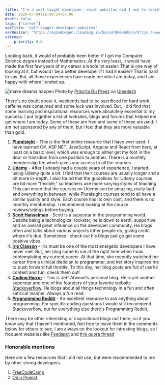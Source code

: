 ```yaml
---
title: "I'm a self taught developer, which websites did I use to learn"
date: 2020-07-04T16:09:54+07:00
draft: false
tags: ["career"]
varTitle: "self-taught-developer-websites"
varResizer: "https://aqzodowgen.cloudimg.io/bound/800x600/n/https://www.eventslooped.com/posts/img/"
sitemap: 
    priority: 0.5
---
```


Looking back, it would of probably been better if I got my Computer Science degree instead of Mathematics. At the very least, it would have made the first few years of my career a whole lot easier. That is one way of looking at it, but would I be a better developer if I had it easier? That is hard to say. But, all those experiences have made me who I am today, and I am happy with where I ended up. 

<p>
<img src="{{< param varResizer >}}{{< param varTitle >}}/weekends.jpg" alt="make dreams happen">
<span>Photo by <a href="https://unsplash.com/@priscilladupreez?utm_source=unsplash&amp;utm_medium=referral&amp;utm_content=creditCopyText">Priscilla Du Preez</a> on <a href="https://unsplash.com/s/photos/weekend?utm_source=unsplash&amp;utm_medium=referral&amp;utm_content=creditCopyText">Unsplash</a></span>
</p>

There's no doubt about it, weekends had to be sacrificed for hard work, caffeine was consumed and some luck was involved. But, I did find that some learning and inspirational resources were absolutely essential to my success. I put together a list of websites, blogs and forums that helped me get where I am today. Some of these are free and some of these are paid; I am not sponsored by any of them, but I feel that they are more valuable than gold. 

1. [**Pluralsight**](https://www.pluralsight.com/) - This is the first online resource that I have ever used. I have learned C#, ASP.NET, JavaScript, Angular and React from here, at least on a basic level, which was enough to either get my foot in the door or transition from one position to another. There is a monthly membership fee which gives you access to all the courses. 
2. [**Udemy**](https://www.udemy.com/) - After I already had a couple years of experience, I started using Udemy quite a bit. I find that their courses are usually longer and a bit more in-depth. I also found that the guidelines for Udemy courses are bit more "flexible," so teachers use more varying styles of teaching. This can mean that the courses on Udemy can be amazing, really bad and everything in between, while Pluralsight courses tend to all have a similar quality and style. Each course has its own cost, and there is no monthly membership. I recommend looking at the course reviews/ratings before buying. 
3. [**Scott Hanselman**](https://www.hanselman.com/) - Scott is a superstar in the programming world. Despite being a technological rockstar, he is down to earth, supportive and an overall great influence on the developer community. He blogs often and talks about various projects other people do, giving credit where it's due. Sometimes I check out his blogs just go get some positive vibes.
4. [**Iris Classon**](https://www.irisclasson.com/) - Iris must be one of the most energetic developers I have never met. But, her blog came to me at the right time when I was contemplating my current career. At that time, she recently switched her career from a clinical dietician to programmer, and her story inspired me to push forward full throttle. To this day, her blog posts are full of useful content and fun, check them out!
5. [**Coding Horror**](https://blog.codinghorror.com/about-me/) - This is Jeff Atwood's personal blog. He is yet another superstar and one of the founders of your favorite website [Stackoverflow](https://www.stackoverflow.com). He blogs about all things technology in a fun and often satirical manner. Always a fun read. 
6. [**Programming Reddit**](https://www.reddit.com/r/programming/) - An excellent resource to ask anything about programming. For specific coding questions I would still recommend Stackoverflow, but for everything else there's Programming Reddit.

There may be other interesting or inspirational blogs out there, so if you know any that I haven't mentioned, feel free to leave them in the comments below for others to see. I am always on the lookout for intresting blogs, so I frequent websites like [Feedspot](https://blog.feedspot.com/programming_blogs/) and [this quora thread](https://www.quora.com/What-are-the-best-programming-blogs)

### Honorable mentions
Here are a few resources that I did not use, but were recommended to me by other strong developers.

1. [FreeCodeCamp](https://www.freecodecamp.org/)
2. [Odin Project](https://www.theodinproject.com/)